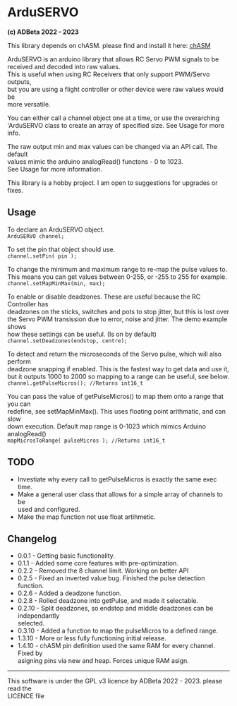 # ArduSERVO
<b> (c) ADBeta 2022 - 2023 </b>

This library depends on chASM. please find and install it here: [chASM](https://github.com/ADBeta/chASM)  

ArduSERVO is an arduino library that allows RC Servo PWM signals to be  
received and decoded into raw values.  
This is useful when using RC Receivers that only support PWM/Servo outputs,  
but you are using a flight controller or other device were raw values would be  
more versatile.  

You can either call a channel object one at a time, or use the overarching  
'ArduSERVO class to create an array of specified size. See Usage for more info.  

The raw output min and max values can be changed via an API call. The default  
values mimic the arduino analogRead() functons - 0 to 1023.  
See Usage for more information.  

This library is a hobby project. I am open to suggestions for upgrades or fixes.  

## Usage
To declare an ArduSERVO object.  
`ArduSERVO channel;`  

To set the pin that object should use.  
`channel.setPin( pin );`  

To change the minimum and maximum range to re-map the pulse values to.  
This means you can get values between 0-255, or -255 to 255 for example.
`channel.setMapMinMax(min, max);`  

To enable or disable deadzones. These are useful because the RC Controller has  
deadzones on the sticks, switches and pots to stop jitter, but this is lost over  
the Servo PWM transission due to error, noise and jitter. The demo example shows  
how these settings can be useful. (Is on by default)  
`channel.setDeadzones(endstop, centre);`  

To detect and return the microseconds of the Servo pulse, which will also perform  
deadzone snapping if enabled. This is the fastest way to get data and use it,  
but it outputs 1000 to 2000 so mapping to a range can be useful, see below.  
`channel.getPulseMicros(); //Returns int16_t`  

You can pass the value of getPulseMicros() to map them onto a range that you can  
redefine, see setMapMinMax(). This uses floating point arithmatic, and can slow  
down execution. Default map range is 0-1023 which mimics Arduino analogRead()  
`mapMicrosToRange( pulseMicros ); //Returns int16_t`  

## TODO
* Investiate why every call to getPulseMicros is exactly the same exec time.  
* Make a general user class that allows for a simple array of channels to be  
used and configured.  
* Make the map function not use float artihmetic.  

## Changelog
* 0.0.1 - Getting basic functionality.  
* 0.1.1 - Added some core features with pre-optimization.  
* 0.2.2 - Removed the 8 channel limit. Working on better API  
* 0.2.5 - Fixed an inverted value bug. Finished the pulse detection function.  
* 0.2.6 - Added a deadzone function.  
* 0.2.8 - Rolled deadzone into getPulse, and made it selectable.  
* 0.2.10 - Split deadzones, so endstop and middle deadzones can be independantly  
selected.  
* 0.3.10 - Added a function to map the pulseMicros to a defined range.  
* 1.3.10 - More or less fully functioning initial release.  
* 1.4.10 - chASM pin definition used the same RAM for every channel. Fixed by  
asigning pins via new and heap. Forces unique RAM asign.  

--------------------------------------------------------------------------------
This software is under the GPL v3 licence by ADBeta 2022 - 2023. please read the  
LICENCE file
